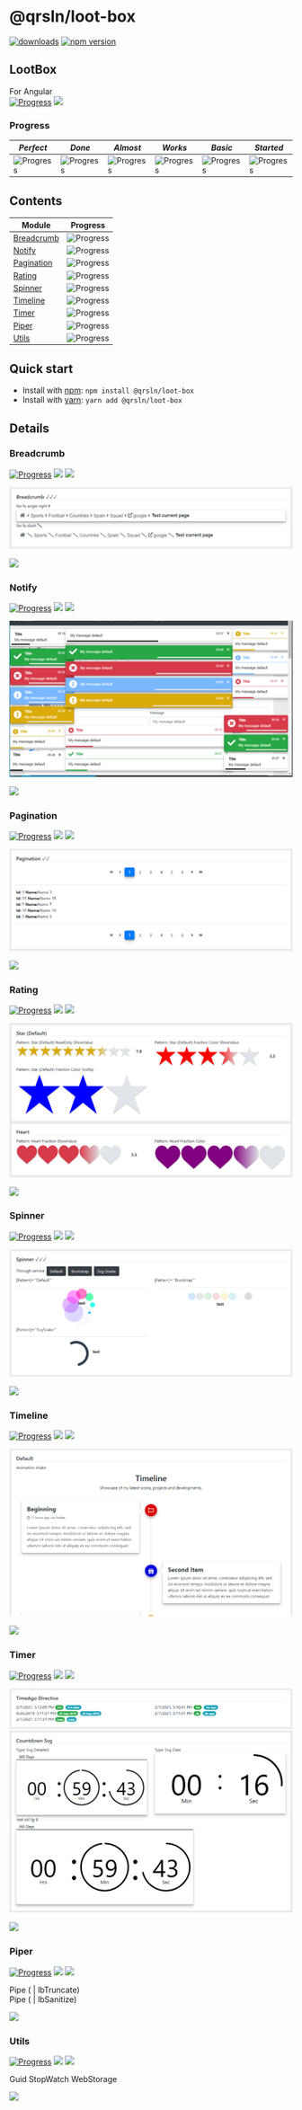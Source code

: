 # @qrsln/loot-box

[![downloads](https://img.shields.io/npm/dm/@qrsln/loot-box.svg)](https://npmcharts.com/compare/@qrsln/loot-box?minimal=true)
[![npm version](https://badge.fury.io/js/%40qrsln%2Floot-box.svg)](https://badge.fury.io/js/%40qrsln%2Floot-box)

## LootBox

For Angular  
[![Progress](https://img.shields.io/badge/Demo‌‌‌‌‌‌‌-blue)](https://krsln.github.io/NgLootBox/LootBox)
[![](https://img.shields.io/badge/Main-readme‌‌‌‌‌‌‌-white)](../readme.md)

### Progress

*Perfect* | *Done* | *Almost* | *Works* | *Basic* | *Started*
  --- | --- | --- | --- | --- | ---  
![Progress](https://img.shields.io/badge/✔✔✔✔✔‌‌‌‌‌‌‌-blue) | ![Progress](https://img.shields.io/badge/✔✔✔✔☐‌‌‌‌‌‌‌-blue) | ![Progress](https://img.shields.io/badge/✔✔✔☐☐‌‌‌‌‌‌‌-blue) | ![Progress](https://img.shields.io/badge/✔✔☐☐☐‌‌‌‌‌‌‌-blue) | ![Progress](https://img.shields.io/badge/✔☐☐☐☐‌‌‌‌‌‌‌-blue) | ![Progress](https://img.shields.io/badge/☐☐☐☐☐‌‌‌‌‌‌‌-blue)

## Contents

Module | Progress
   --- | ---
[Breadcrumb](#breadcrumb) | ![Progress](https://img.shields.io/badge/✔✔✔☐☐‌‌‌‌‌‌‌-blue)
[Notify](#notify) | ![Progress](https://img.shields.io/badge/✔✔✔✔☐‌‌‌‌‌‌‌-blue)
[Pagination](#pagination) | ![Progress](https://img.shields.io/badge/✔✔☐☐☐‌‌‌‌‌‌‌-blue)
[Rating](#rating) | ![Progress](https://img.shields.io/badge/✔✔✔✔☐‌‌‌‌‌‌‌-blue)
[Spinner](#spinner) | ![Progress](https://img.shields.io/badge/✔✔✔☐☐‌‌‌‌‌‌‌-blue)
[Timeline](#timeline) | ![Progress](https://img.shields.io/badge/✔✔✔✔☐‌‌‌‌‌‌‌-blue)
[Timer](#timer) | ![Progress](https://img.shields.io/badge/✔✔✔✔☐‌‌‌‌‌‌‌-blue)
[Piper](#piper) | ![Progress](https://img.shields.io/badge/☐☐☐☐☐‌‌‌‌‌‌‌-blue)
[Utils](#utils) | ![Progress](https://img.shields.io/badge/☐☐☐☐☐‌‌‌‌‌‌‌-blue)

## Quick start

- Install with [npm](https://www.npmjs.com/): `npm install @qrsln/loot-box`
- Install with [yarn](https://yarnpkg.com/): `yarn add @qrsln/loot-box`

## Details

### Breadcrumb

[![Progress](https://img.shields.io/badge/Demo-✔✔✔☐☐‌‌‌‌‌‌‌-blue)](https://krsln.github.io/NgLootBox/LootBox/Breadcrumb)
[![](https://img.shields.io/badge/readme‌‌‌‌‌‌‌-white)](Libs/Breadcrumb/Docs/readme.md)
[![](https://img.shields.io/badge/usage‌‌‌‌‌‌‌-orange)](Libs/Breadcrumb/Docs/usage.md)

![](Libs/Breadcrumb/Docs/Screenshots/Breadcrumb.png "Breadcrumb")

*[![](https://img.shields.io/badge/Top_⬆-blue)](#lootbox)*

### Notify

[![Progress](https://img.shields.io/badge/Demo-✔✔✔✔☐‌‌‌‌‌‌‌-blue)](https://krsln.github.io/NgLootBox/LootBox/Notify)
[![](https://img.shields.io/badge/readme‌‌‌‌‌‌‌-white)](Libs/Notify/Docs/readme.md)
[![](https://img.shields.io/badge/usage‌‌‌‌‌‌‌-orange)](Libs/Notify/Docs/usage.md)

![](Libs/Notify/Docs/Screenshots/Notify.png "Notify")

*[![](https://img.shields.io/badge/Top_⬆-blue)](#lootbox)*

### Pagination

[![Progress](https://img.shields.io/badge/Demo-✔✔☐☐☐‌‌‌‌‌‌‌-blue)](https://krsln.github.io/NgLootBox/LootBox/Pagination)
[![](https://img.shields.io/badge/readme‌‌‌‌‌‌‌-white)](Libs/Pagination/Docs/readme.md)
[![](https://img.shields.io/badge/usage‌‌‌‌‌‌‌-orange)](Libs/Pagination/Docs/usage.md)

![](Libs/Pagination/Docs/Screenshots/Pagination.png "Pagination")

*[![](https://img.shields.io/badge/Top_⬆-blue)](#lootbox)*

### Rating

[![Progress](https://img.shields.io/badge/Demo-✔✔✔✔☐‌‌‌‌‌‌‌-blue)](https://krsln.github.io/NgLootBox/LootBox/Rating)
[![](https://img.shields.io/badge/readme‌‌‌‌‌‌‌-white)](Libs/Rating/Docs/readme.md)
[![](https://img.shields.io/badge/usage‌‌‌‌‌‌‌-orange)](Libs/Rating/Docs/usage.md)

![](Libs/Rating/Docs/Screenshots/Rating-Default&Heart.png "Default & Heart")

*[![](https://img.shields.io/badge/Top_⬆-blue)](#lootbox)*

### Spinner

[![Progress](https://img.shields.io/badge/Demo-✔✔✔☐☐‌‌‌‌‌‌‌-blue)](https://krsln.github.io/NgLootBox/LootBox/Spinner)
[![](https://img.shields.io/badge/readme‌‌‌‌‌‌‌-white)](Libs/Spinner/Docs/readme.md)
[![](https://img.shields.io/badge/usage‌‌‌‌‌‌‌-orange)](Libs/Spinner/Docs/usage.md)

![](Libs/Spinner/Docs/Screenshots/Spinner.png "Spinner")

*[![](https://img.shields.io/badge/Top_⬆-blue)](#lootbox)*

### Timeline

[![Progress](https://img.shields.io/badge/Demo-✔✔✔✔☐‌‌‌‌‌‌‌-blue)](https://krsln.github.io/NgLootBox/LootBox/Timeline)
[![](https://img.shields.io/badge/readme‌‌‌‌‌‌‌-white)](Libs/Timeline/Docs/readme.md)
[![](https://img.shields.io/badge/usage‌‌‌‌‌‌‌-orange)](Libs/Timeline/Docs/usage.md)

![](Libs/Timeline/Docs/Screenshots/Timeline-Default.png "Default")

*[![](https://img.shields.io/badge/Top_⬆-blue)](#lootbox)*

### Timer

[![Progress](https://img.shields.io/badge/Demo-✔✔✔✔☐‌‌‌‌‌‌‌-blue)](https://krsln.github.io/NgLootBox/LootBox/Timer)
[![](https://img.shields.io/badge/readme‌‌‌‌‌‌‌-white)](Libs/Timer/Docs/readme.md)
[![](https://img.shields.io/badge/usage‌‌‌‌‌‌‌-orange)](Libs/Timer/Docs/usage.md)

![](Libs/Timer/Docs/Screenshots/TimeAgo.png "TimeAgo")  
![](Libs/Timer/Docs/Screenshots/Countdown-Svg.png "Countdown svg")

*[![](https://img.shields.io/badge/Top_⬆-blue)](#lootbox)*

### Piper
[![Progress](https://img.shields.io/badge/Demo-☐☐☐☐☐‌‌‌‌‌‌‌-blue)](https://krsln.github.io/NgLootBox/LootBox/Piper)
[![](https://img.shields.io/badge/readme‌‌‌‌‌‌‌-white)](Piper/Docs/readme.md)
[![](https://img.shields.io/badge/usage‌‌‌‌‌‌‌-orange)](Piper/Docs/usage.md)

Pipe ( | lbTruncate)  
Pipe ( | lbSanitize)

*[![](https://img.shields.io/badge/Top_⬆-blue)](#lootbox)*

### Utils

[![Progress](https://img.shields.io/badge/Demo-☐☐☐☐☐‌‌‌‌‌‌‌-blue)](https://krsln.github.io/NgLootBox/LootBox/Utils)
[![](https://img.shields.io/badge/readme‌‌‌‌‌‌‌-white)](Utils/Docs/readme.md)
[![](https://img.shields.io/badge/usage‌‌‌‌‌‌‌-orange)](Utils/Docs/usage.md)

Guid StopWatch WebStorage

*[![](https://img.shields.io/badge/Top_⬆-blue)](#lootbox)*
